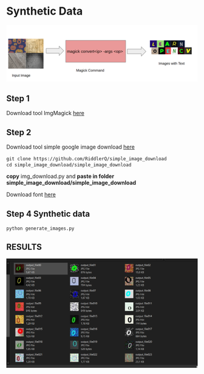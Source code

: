 # Synthetic Data

<img src="img_readme/title.png">

## Step 1

Download tool ImgMagick [here](https://www.imagemagick.org/script/download.php)
## Step 2 

Download tool simple google image download [here](https://github.com/RiddlerQ/simple_image_download)
```
git clone https://github.com/RiddlerQ/simple_image_download
cd simple_image_download/simple_image_download

```
**copy** img_download.py and **paste in folder simple_image_download/simple_image_download**

Download font [here](https://fonts.google.com/)

## Step 4 Synthetic data 
```
python generate_images.py
```
## RESULTS

<img src="img_readme/results.png">


